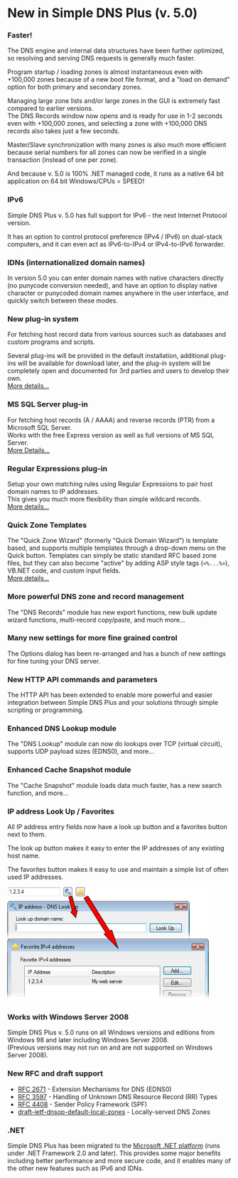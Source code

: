 ﻿---
category: 17
frontpage: false
comments: true
vgroup: 7
vname: v. 5.0
vsort: 50
refs: 101,100,110,116,98,102,99,97,96,113,3
created-utc: 2019-01-01
modified-utc: 2019-01-01
---
# New in Simple DNS Plus (v. 5.0)

### Faster!

The DNS engine and internal data structures have been further optimized, so resolving and serving DNS requests is generally much faster.

Program startup / loading zones is almost instantaneous even with +100,000 zones because of a new boot file format, and a "load on demand" option for both primary and secondary zones.

Managing large zone lists and/or large zones in the GUI is extremely fast compared to earlier versions.  
The DNS Records window now opens and is ready for use in 1-2 seconds even with +100,000 zones, and selecting a zone with +100,000 DNS records also takes just a few seconds.

Master/Slave synchronization with many zones is also much more efficient because serial numbers for all zones can now be verified in a single transaction (instead of one per zone).

And because v. 5.0 is 100% .NET managed code, it runs as a native 64 bit application on 64 bit Windows/CPUs = SPEED!
    
### IPv6

Simple DNS Plus v. 5.0 has full support for IPv6 - the next Internet Protocol version.

It has an option to control protocol preference (IPv4 / IPv6) on dual-stack computers, and it can even act as IPv6-to-IPv4 or IPv4-to-IPv6 forwarder.

### IDNs (internationalized domain names)

In version 5.0 you can enter domain names with native characters directly (no punycode conversion needed), and have an option to display native character or punycoded domain names anywhere in the user interface, and quickly switch between these modes.

### New plug-in system

For fetching host record data from various sources such as databases and custom programs and scripts.

Several plug-ins will be provided in the default installation, additional plug-ins will be available for download later, and the plug-in system will be completely open and documented for 3rd parties and users to develop their own.  
[More details...](/kb/110/plug-ins-in-simple-dns-plus)

### MS SQL Server plug-in

For fetching host records (A / AAAA) and reverse records (PTR) from a Microsoft SQL Server.  
Works with the free Express version as well as full versions of MS SQL Server.  
[More Details...](https://simpledns.plus/plugin-mssql)

### Regular Expressions plug-in

Setup your own matching rules using Regular Expressions to pair host domain names to IP addresses.  
This gives you much more flexibility than simple wildcard records.  
[More details...](https://simpledns.plus/plugin-regex)

### Quick Zone Templates

The "Quick Zone Wizard" (formerly "Quick Domain Wizard") is template based, and supports multiple templates through a drop-down menu on the Quick button. Templates can simply be static standard RFC based zone files, but they can also become "active" by adding ASP style tags (`<%...%>`), VB.NET code, and custom input fields.  
[More details...](/kb/116/setting-up-quick-zone-templates)

### More powerful DNS zone and record management

The "DNS Records" module has new export functions, new bulk update wizard functions, multi-record copy/paste, and much more...

### Many new settings for more fine grained control

The Options dialog has been re-arranged and has a bunch of new settings for fine tuning your DNS server.


### New HTTP API commands and parameters

The HTTP API has been extended to enable more powerful and easier integration between Simple DNS Plus and your solutions through simple scripting or programming.

### Enhanced DNS Lookup module

The "DNS Lookup" module can now do lookups over TCP (virtual circuit), supports UDP payload sizes (EDNS0), and more...

### Enhanced Cache Snapshot module

The "Cache Snapshot" module loads data much faster, has a new search function, and more...

### IP address Look Up / Favorites

All IP address entry fields now have a look up button and a favorites button next to them.

The look up button makes it easy to enter the IP addresses of any existing host name.

The favorites button makes it easy to use and maintain a simple list of often used  IP addresses.

![](img/95/1.png)

### Works with Windows Server 2008

Simple DNS Plus v. 5.0 runs on all Windows versions and editions from Windows 98 and later including Windows Server 2008.  
(Previous versions may not run on and are not supported on Windows Server 2008).

### New RFC and draft support

- [RFC 2671](http://www.rfc-editor.org/rfc/rfc2671.txt) - Extension Mechanisms for DNS (EDNS0)
- [RFC 3597](http://www.rfc-editor.org/rfc/rfc3597.txt) - Handling of Unknown DNS Resource Record (RR) Types
- [RFC 4408](http://www.rfc-editor.org/rfc/rfc4408.txt) - Sender Policy Framework (SPF)
- [draft-ietf-dnsop-default-local-zones](http://tools.ietf.org/html/draft-ietf-dnsop-default-local-zones) - Locally-served DNS Zones

### .NET

Simple DNS Plus has been migrated to the [Microsoft .NET platform](http://www.microsoft.com/net/) (runs under .NET Framework 2.0 and later).
This provides some major benefits including better performance and more secure code, and it enables many of the other new features such as IPv6 and IDNs.
